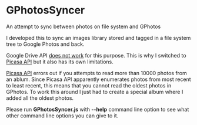 # GPhotosSyncer
An attempt to sync between photos on file system and GPhotos

I developed this to sync an images library stored and tagged in a file system tree 
to Google Photos and back. 

Google Drive API [does not work](https://kunnas.com/google-photos-is-a-disaster/) for this purpose.
This is why I switched to [Picasa API](https://developers.google.com/gdata/docs/2.0/basics) but it
also has its own limitations.

[Picasa API](https://developers.google.com/gdata/docs/2.0/basics) errors out if you attempts to 
read more than 10000 photos from an ablum. Since Picasa API apparently enumerates photos from
most recent to least recent, this means that you cannot read the oldest photos in GPhotos. To
work this around I just had to create a special album where I added all the oldest photos. 

Please run **GPhotosSyncer.js** with **--help** command line option to see what other command line 
options you can give to it.
